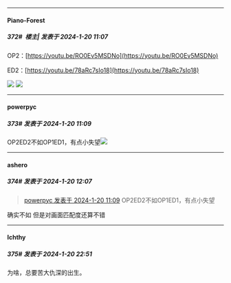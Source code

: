 
*****

####  Piano-Forest  
##### 372#         楼主| 发表于 2024-1-20 11:07

OP2：[https://youtu.be/RO0Ev5MSDNo](https://youtu.be/RO0Ev5MSDNo)

ED2：[https://youtu.be/78aRc7sIo18](https://youtu.be/78aRc7sIo18)

<img src="https://p.sda1.dev/15/fb8fbf0b1229af6da70d7fd877fca630/20240120_105834.jpg" referrerpolicy="no-referrer">
<img src="https://p.sda1.dev/15/7ac9a696dfccf2b19266aa8f448ddf6c/20240120_105836.jpg" referrerpolicy="no-referrer">

*****

####  powerpyc  
##### 373#       发表于 2024-1-20 11:09

OP2ED2不如OP1ED1，有点小失望<img src="https://static.saraba1st.com/image/smiley/face2017/135.png" referrerpolicy="no-referrer">


*****

####  ashero  
##### 374#       发表于 2024-1-20 12:07

<blockquote><a href="httphttps://bbs.saraba1st.com/2b/forum.php?mod=redirect&amp;goto=findpost&amp;pid=63709804&amp;ptid=2087621" target="_blank">powerpyc 发表于 2024-1-20 11:09</a>
OP2ED2不如OP1ED1，有点小失望</blockquote>
确实不如 但是对画面匹配度还算不错


*****

####  Ichthy  
##### 375#       发表于 2024-1-20 22:51

为啥，总要苦大仇深的出生。

